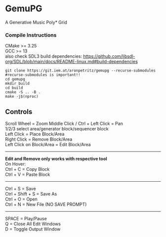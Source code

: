 # GemuPG

A Generative Music Poly* Grid

### Compile Instructions
CMake >= 3.25 \
GCC >= 13 \
also check SDL3 build dependencies: https://github.com/libsdl-org/SDL/blob/main/docs/README-linux.md#build-dependencies
<!-- SDL >= 3.2.0 (via vcpkg or system package manager) -->

```
git clone https://git.iem.at/aronpetritz/gemupg --recurse-submodules #recurse-submodules is important!!
cd gemupg
mkdir build
cd build
cmake -S .. -B .
make -j$(nproc)
```

## Controls
Scroll Wheel = Zoom
Middle Click / Ctrl + Left Click = Pan\
1/2/3 select area/generator block/sequencer block\
Left Click = Place Block/Area\
Right Click = Remove Block/Area\
Left Click on Block/Area = Edit Block/Area

----------------------------
**Edit and Remove only works with respective tool**\
On Hover:\
Ctrl + C = Copy Block\
Ctrl + V = Paste Block

----------------------------
Ctrl + S = Save\
Ctrl + Shift + S = Save As\
Ctrl + O = Open\
Ctrl + N = New File (NO SAVE PROMPT)

----------------------------
SPACE = Play/Pause\
Q = Close All Edit Windows\
D = Toggle Output Window